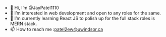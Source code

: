 - 👋 Hi, I’m @JayPatel1110
- 👀 I’m interested in web development and open to any roles for the same.
- 🌱 I’m currently learning React JS to polish up for the full stack roles is MERN stack.
- 📫 How to reach me :patel2ew@uwindsor.ca

<!---
JayPatel1110/JayPatel1110 is a ✨ special ✨ repository because its `README.md` (this file) appears on your GitHub profile.
You can click the Preview link to take a look at your changes.
--->

